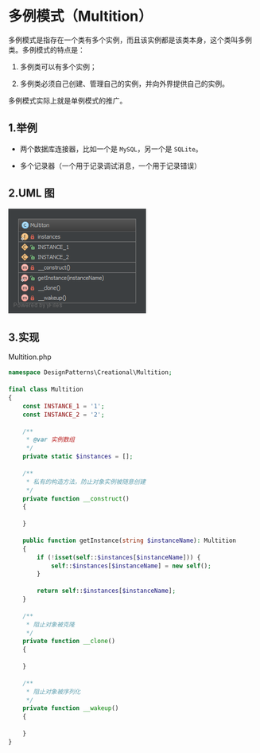 # 多例模式（Multition）

多例模式是指存在一个类有多个实例，而且该实例都是该类本身，这个类叫多例类。多例模式的特点是：

1. 多例类可以有多个实例；

2. 多例类必须自己创建、管理自己的实例，并向外界提供自己的实例。

多例模式实际上就是单例模式的推广。

## 1.举例

+ 两个数据库连接器，比如一个是 `MySQL`，另一个是 `SQLite`。

+ 多个记录器（一个用于记录调试消息，一个用于记录错误）

## 2.UML 图

![image:Multition_1](Images/Multition_1.jpg)

## 3.实现

Multition.php

```php
namespace DesignPatterns\Creational\Multition;

final class Multition
{
    const INSTANCE_1 = '1';
    const INSTANCE_2 = '2';

    /**
     * @var 实例数组
     */
    private static $instances = [];

    /**
     * 私有的构造方法，防止对象实例被随意创建
     */
    private function __construct()
    {

    }

    public function getInstance(string $instanceName): Multition
    {
        if (!isset(self::$instances[$instanceName])) {
            self::$instances[$instanceName] = new self();
        }

        return self::$instances[$instanceName];
    }

    /**
     * 阻止对象被克隆
     */
    private function __clone()
    {

    }

    /**
     * 阻止对象被序列化
     */
    private function __wakeup()
    {

    }
}
```